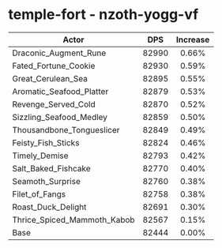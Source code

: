 # temple-fort - nzoth-yogg-vf
| Actor | DPS | Increase |
|---|:---:|:---:|
|Draconic_Augment_Rune|82990|0.66%|
|Fated_Fortune_Cookie|82930|0.59%|
|Great_Cerulean_Sea|82895|0.55%|
|Aromatic_Seafood_Platter|82879|0.53%|
|Revenge_Served_Cold|82870|0.52%|
|Sizzling_Seafood_Medley|82859|0.50%|
|Thousandbone_Tongueslicer|82849|0.49%|
|Feisty_Fish_Sticks|82824|0.46%|
|Timely_Demise|82793|0.42%|
|Salt_Baked_Fishcake|82770|0.40%|
|Seamoth_Surprise|82760|0.38%|
|Filet_of_Fangs|82758|0.38%|
|Roast_Duck_Delight|82691|0.30%|
|Thrice_Spiced_Mammoth_Kabob|82567|0.15%|
|Base|82444|0.00%|
